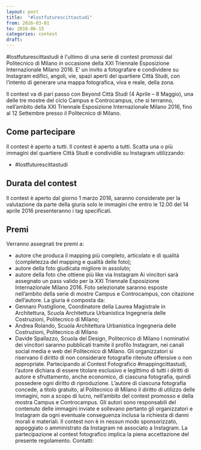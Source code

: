 ```yaml
---
layout: post
title:  "#lostfuturescittastudi"
from: 2016-03-01
to: 2016-06-15
categories: contest
draft:
---
```


#lostfuturescittastudi è l'ultimo di una serie di contest promossi dal Politecnico di Milano in occasione della XXI Triennale Esposizione Internazionale Milano 2016. E’ un invito a fotografare e condividere su Instagram edifici, angoli, vie, spazi aperti del quartiere Città Studi, con l’intento di generare una mappa fotografica, viva e reale, della zona.

Il contest va di pari passo con Beyond Città Studi (4 Aprile – 8 Maggio), una delle tre mostre del ciclo Campus e Controcampus, che si terranno, nell’ambito della XXI Triennale Esposizione Internazionale Milano 2016, fino al 12 Settembre presso il Politecnico di Milano.

## Come partecipare

Il contest è aperto a tutti. Il contest è aperto a tutti. Scatta una o più immagini del quartiere Città Studi e condividile su Instagram utilizzando:

- #lostfuturescittastudi


## Durata del contest

Il contest è aperto dal giorno 1 marzo 2016, saranno considerate per la valutazione da parte della giuria solo le immagini che entro le 12.00 del 14 aprile 2016 presenteranno i tag specificati.

## Premi

Verranno assegnati tre premi a:
- autore che produca il mapping più completo, articolato e di qualità (completezza del mapping e qualità delle foto);
- autore della foto giudicata migliore in assoluto;
- autore della foto che ottiene più like via Instagram
Ai vincitori sarà assegnato un pass valido per la XXI Triennale Esposizione Internazionale Milano 2016. Foto selezionate saranno esposte nell’ambito della serie di mostre Campus e Controcampus, con citazione dell’autore.
La giuria è composta da:
- Gennaro Postiglione, Coordinatore della Laurea Magistrale in Architettura, Scuola Architettura Urbanistica Ingegneria delle Costruzioni, Politecnico di Milano;
- Andrea Rolando, Scuola Architettura Urbanistica Ingegneria delle Costruzioni, Politecnico di Milano
- Davide Spallazzo, Scuola del Design, Politecnico di Milano
I nominativi dei vincitori saranno pubblicati tramite il profilo Instagram, nei canali social media e web del Politecnico di Milano.
Gli organizzatori si riservano il diritto di non considerare fotografie ritenute offensive o non appropriate.
Partecipando al Contest Fotografico #mappingcittastudi, l’autore dichiara di essere titolare esclusivo e legittimo di tutti i diritti di autore e sfruttamento, anche economico, di ciascuna fotografia, quindi possedere ogni diritto di riproduzione. L’autore di ciascuna fotografia concede, a titolo gratuito, al Politecnico di Milano il diritto di utilizzo delle immagini, non a scopo di lucro, nell’ambito del contest promosso e della mostra Campus e Controcampus.
Gli autori sono responsabili del contenuto delle immagini inviate e sollevano pertanto gli organizzatori e Instagram da ogni eventuale conseguenza inclusa la richiesta di danni morali e materiali.
Il contest non è in nessun modo sponsorizzato, appoggiato o amministrato da Instagram né associato a Instagram.
La partecipazione al contest fotografico implica la piena accettazione del presente regolamento.
Contatti: 
